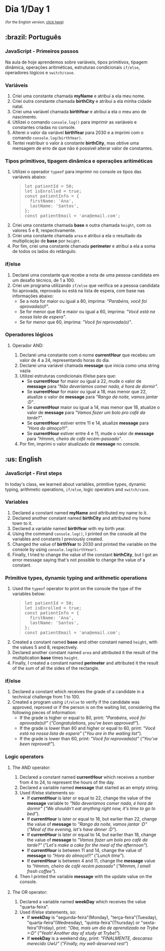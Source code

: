 # Dia 1/Day 1

<small>(for the English version, <a href="#en">click here</a>)</small>

<h2>:brazil: Português</h2>
<h3>JavaScript - Primeiros passos</h3>
<p>Na aula de hoje aprendemos sobre variáveis, tipos primitivos, tipagem dinâmica, operações aritiméticas, estruturas condicionais <code>if/else</code>, operadores lógicos e <code>switch/case</code>.</p>
<h3>Variáveis</h3>
<ol>
  <li>Criei uma constante chamada <strong>myName</strong> e atribuí a ela meu nome.</li>
  <li>Criei outra constante chamada <strong>birthCity</strong> e atribuí a ela minha cidade natal.</li>
  <li>Criei uma variável chamada <strong>birthYear</strong> e atribuí a ela o meu ano de nascimento.</li>
  <li>Utilizei o comando <code>console.log()</code> para imprimir as variáveis e constantes criadas no console.</li>
  <li>Alterei o valor da variável <strong>birthYear</strong> para 2030 e a imprimi com o comando <code>console.log(birthYear)</code>.</li>
  <li>Tentei reatribuir o valor à constante <strong>birthCity</strong>, mas obtive uma mensagem de erro de que não é possível alterar valor de constantes.</li>
</ol>
<h3>Tipos primitivos, tipagem dinâmica e operações aritiméticas</h3>
<ol>
  <li>Utilizei o operador <code>typeof</code> para imprimir no console os tipos das variáveis abaixo:
    <blockquote>
      <pre>
let patientId = 50;
let isEnrolled = true;
const patientInfo = {
  firstName: 'Ana',
  lastName: 'Santos',
};
const patientEmail = 'ana@email.com';</pre>
    </blockquote>
  <li>Criei uma constante chamada <strong>base</strong> e outra chamada <code>height</code>, com os valores 5 e 8, respectivamente.</li>
  <li>Criei uma constante chamada <code>area</code> e atribui a ela o resultado da multiplicação de <strong>base</strong> por <code>height</code>.</li>
  <li>Por fim, criei uma constante chamada <strong>perimeter</strong> e atribuí a ela a soma de todos os lados do retângulo.</li>
</ol>
<h3>if/else</h3>
<ol>
  <li>Declarei uma constante que recebe a nota de uma pessoa candidata em um desafio técnico, de 1 a 100.</li>
  <li>Criei um programa utilizando <code>if/else</code> que verifica se a pessoa candidata foi aprovada, reprovada ou está na lista de espera, com base nas informações abaixo:
    <ul>
      <li>Se a nota for maior ou igual a 80, imprima: <em>"Parabéns, você foi aprovada(o)!"</em>.</li>
      <li>Se for menor que 80 e maior ou igual a 60, imprima: <em>"Você está na nossa lista de espera"</em>.</li>
      <li>Se for menor que 60, imprima: <em>"Você foi reprovada(o)"</em>.</li>
    </ul>
  </li>
</ol>
<h3>Operadores lógicos</h3>
<ol>
  <li>Operador AND:</li>
    <ol>
      <li>Declarei uma constante com o nome <strong>currentHour</strong> que recebeu um valor de 4 a 24, representando horas do dia.</li>
      <li>Declarei uma variável chamada <strong>message</strong> que inicia como uma string vazia</li>
      <li>Utilizei estruturas condicionais if/else para que:
        <ul>
          <li>Se <strong>currentHour</strong> for maior ou igual a 22, mude o valor de <strong>message</strong> para <em>"Não deveríamos comer nada, é hora de dormir"</em>.</li>
          <li>Se <strong>currentHour</strong> for maior ou igual a 18, mas menor que 22, atualize o valor de <strong>message</strong> para <em>"Rango da noite, vamos jantar :D"</em>.</li>
          <li>Se <strong>currentHour</strong> maior ou igual a 14, mas menor que 18, atualize o valor de <strong>message</strong> para <em>"Vamos fazer um bolo pro café da tarde?"</em>.</li>
          <li>Se <strong>currentHour</strong> estiver entre 11 e 14, atualize <strong>message</strong> para <em>"Hora do almoço!!!"</em>.</li>
          <li>Se <strong>currentHour</strong> estiver entre 4 e 11, mude o valor de <strong>message</strong> para <em>"Hmmm, cheiro de café recém-passado"</em>.</li>
        </ul>
      </li>
      <li>Por fim, imprimi o valor atualizado de <strong>message</strong> no console.</li>
    </ol>
</ol>


<h2 id="en">:us: English</h2>
<h3>JavaScript - First steps</h3>
<p>In today's class, we learned about variables, primitive types, dynamic typing, arithmetic operations, <code>if/else</code>, logic operators and <code>switch/case</code>.</p>
<h3>Variables</h3>
<ol>
  <li>Declared a constant named <strong>myName</strong> and attributed my name to it.</li>
  <li>Declared another constant named <strong>birthCity</strong> and attributed my home town to it.</li>
  <li>Declared a variable named <strong>birthYear</strong> with my birth year.</li>
  <li>Using the command <code>console.log()</code>, I printed on the console all the variables and constants I previously created.</li>
  <li>Changed the value of <strong>birthYear</strong> to 2030 and printed the variable on the console by using <code>console.log(birthYear)</code>.</li>
  <li>Finally, I tried to change the value of the constant <strong>birthCity</strong>, but I got an error message saying that's not possible to change the value of a constant.</li>
</ol>
<h3>Primitive types, dynamic typing and arithmetic operations</h3>
<ol>
  <li>Used the <code>typeof</code> operator to print on the console the type of the variables below:
    <blockquote>
      <pre>
let patientId = 50;
let isEnrolled = true;
const patientInfo = {
  firstName: 'Ana',
  lastName: 'Santos',
};
const patientEmail = 'ana@email.com';</pre>
    </blockquote>
  <li>Created a constant named <strong>base</strong> and other constant named <code>height</code>, with the values ​​5 and 8, respectively.</li>
  <li>Declared another constant named <code>area</code> and attributed it the result of the multiplication <strong>base</strong> times <code>height</code>.</li>
  <li>Finally, I created a constant named <strong>perimeter</strong> and attributed it the result of the sum of all the sides of the rectangle.</li>
</ol>
<h3>if/else</h3>
<ol>
  <li>Declared a constant which receives the grade of a candidate in a technical challenge from 1 to 100.</li>
  <li>Created a program using <code>if/else</code> to verify if the candidate was approved, reproved or if the person is on the waiting list, considering the following pieces of information:
    <ul>
      <li>If the grade is higher or equal to 80, print: <em>"Parabéns, você foi aprovada(o)!"</em> (<em>"Congratulations, you've been approved!"</em>).</li>
      <li>If the grade is lower than 80 and higher or equal to 60, print: <em>"Você está na nossa lista de espera"</em> (<em>"You are in the waiting list"</em>).</li>
      <li>If the grade is lower than 60, print: <em>"Você foi reprovada(o)"</em> (<em>"You've been reproved!"</em>).</li>
    </ul>
  </li>
</ol>
<h3>Logic operators</h3>
<ol>
  <li>The AND operator:</li>
    <ol>
      <li>Declared a constant named <strong>currentHour</strong> which receives a number from 4 to 24, to represent the hours of the day.</li>
      <li>Declared a variable named <strong>message</strong> that started as an empty string.</li>
      <li>Used if/else statements so:
        <ul>
          <li>If <strong>currentHour</strong> is later or equal to 22, change the value of the <strong>message</strong> variable to <em>"Não deveríamos comer nada, é hora de dormir"</em> (<em>"We shouldn't eat anything right now, it's time to go to bed"</em>).</li>
          <li>If <strong>currentHour</strong> is later or equal to 18, but earlier than 22, change the value of <strong>message</strong> to <em>"Rango da noite, vamos jantar :D"</em> (<em>"Meal of the evening, let's have dinner :D"</em>).</li>
          <li>If <strong>currentHour</strong> is later or equal to 14, but earlier than 18, change the value of <strong>message</strong> to <em>"Vamos fazer um bolo pro café da tarde?"</em> (<em>"Let's make a cake for the meal of the afternoon"</em>).</li>
          <li>If <strong>currentHour</strong> is between 11 and 14, change the value of <strong>message</strong> to <em>"Hora do almoço!!!"</em> (<em>"Lunch time"</em>).</li>
          <li>If <strong>currentHour</strong> is between 4 and 11, change the <strong>message</strong> value to <em>"Hmmm, cheiro de café recém passado"</em> (<em>"Mmmm, I smell fresh coffee"</em>).</li>
        </ul>
      </li>
      <li>Then I printed the variable <strong>message</strong> with the update value on the console.</li>
    </ol>
    <br>
  <li>The OR operator:</li>
    <ol>
      <li>Declared a variable named <strong>weekDay</strong> which receives the value "quarta-feira".</li>
      <li>Used if/else statements, so:
        <ul>
          <li>If <strong>weekDay</strong> is "segunda-feira"(Monday), "terça-feira"(Tuesday), "quarta-feira"(Wednesday), "quinta-feira"(Thursday) or "sexta-feira"(Friday), print: <em>"Oba, mais um dia de aprendizado na Trybe >:D"</em> (<em>"Yeah! Another day of study at Trybe!"</em>). </li>
          <li>If <strong>weekDay</strong> is a weekend day, print: <em>"FINALMENTE, descanso merecido UwU"</em> (<em>"Finally, my well-deserved rest"</em>)</li>
        </ul>
      </li>
    </ol>
</ol>